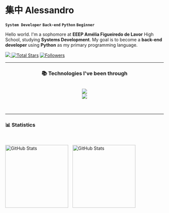 # 集中 Alessandro

**`System Developer`**
**`Back-end`**
**`Python`**
**`Beginner`**


Hello world. I'm a sophomore at **EEEP Amélia Figueiredo de Lavor** High School, studying **Systems Development**. My goal is to become a **back-end developer** using **Python** as my primary programming language.


<p align="left">
    <!-- Profile views-->
    <a href="https://github.com/Alessandrojj" target="_blank">
    <img src="https://komarev.com/ghpvc/?username=Alessandrojj&label=Profile%20views&color=5e81ac&style=for-the-badge&logo=github&logoColor=white&Color=black" 
    <a href="https://github.com/Alessandrojj?tab=repositories&sort=stargazers" target="_blank">
    <img alt="Total Stars" title="Total stars on GitHub"
        src="https://img.shields.io/github/stars/Alessandrojj?style=for-the-badge&label=Stars&color=bf616a&logo=github" /></a>
    <!-- Followers with GitHub Logo -->
    <a href="https://github.com/Alessandrojj?tab=followers" target="_blank">
    <img alt="Followers" title="Follow me on GitHub"
        src="https://img.shields.io/github/followers/Alessandrojj?style=for-the-badge&label=Followers&color=5e81ac&logo=github" />
    </a>
    </a>
</p>

---

<h3 align="center">📚 Technologies I've been through </h3>

<br>

<div align="center">
  <img src="https://skillicons.dev/icons?i=python,mysql,html,css,github" /><br>
    <img src="https://skillicons.dev/icons?i=vscode,pycharm,figma,windows,discord" /><br>

</div>

<br/>
<br/>

---

<h3 align="left">📊 Statistics </h3>

<br>

<p align="left">
  <img 
    alt="GitHub Stats" 
    height="200" 
    style="padding-right: 10px;" 
    src="https://github-readme-stats.vercel.app/api?username=Alessandrojj&show_icons=true&theme=dark&include_all_commits=true&locale=en" 
  />
  <img 
    alt="GitHub Stats" 
    height="200"
    style="padding-right: 10px;" 
    src="https://github-readme-stats.vercel.app/api/top-langs/?username=Alessandrojj&theme=dark&layout=compact" 
  />

</p>
